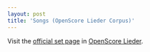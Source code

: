 ```yaml
---
layout: post
title: 'Songs (OpenScore Lieder Corpus)'
---
```


Visit the [official set page] in [OpenScore Lieder].

[official set page]: https://musescore.com/openscore-lieder-corpus/sets/5103527
[OpenScore Lieder]: https://musescore.com/openscore-lieder-corpus

